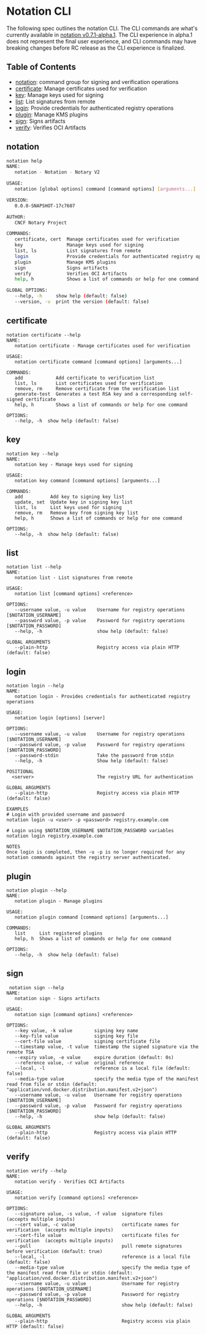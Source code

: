 # Notation CLI

The following spec outlines the notation CLI.
The CLI commands are what's currently available in [notation v0.7.1-alpha.1](https://github.com/notaryproject/notation/releases/tag/v0.7.1-alpha.1). The CLI experience in alpha.1 does not represent the final user experience, and CLI commands may have breaking changes before RC release as the CLI experience is finalized.

## Table of Contents
- [notation](#notation): command group for signing and verification operations
- [certificate](#certificate): Manage certificates used for verification
- [key](#key): Manage keys used for signing
- [list](#list): List signatures from remote
- [login](#login): Provide credentials for authenticated registry operations
- [plugin](#plugin): Manage KMS plugins
- [sign](#sign): Signs artifacts
- [verify](#verify): Verifies OCI Artifacts

## notation

```bash
notation help
NAME:
   notation - Notation - Notary V2

USAGE:
   notation [global options] command [command options] [arguments...]

VERSION:
   0.0.0-SNAPSHOT-17c7607

AUTHOR:
   CNCF Notary Project

COMMANDS:
   certificate, cert  Manage certificates used for verification
   key                Manage keys used for signing
   list, ls           List signatures from remote
   login              Provide credentials for authenticated registry operations   
   plugin             Manage KMS plugins
   sign               Signs artifacts
   verify             Verifies OCI Artifacts
   help, h            Shows a list of commands or help for one command

GLOBAL OPTIONS:
   --help, -h     show help (default: false)
   --version, -v  print the version (default: false)
```

## certificate

```console
notation certificate --help
NAME:
   notation certificate - Manage certificates used for verification

USAGE:
   notation certificate command [command options] [arguments...]

COMMANDS:
   add            Add certificate to verification list
   list, ls       List certificates used for verification
   remove, rm     Remove certificate from the verification list
   generate-test  Generates a test RSA key and a corresponding self-signed certificate
   help, h        Shows a list of commands or help for one command

OPTIONS:
   --help, -h  show help (default: false)
```

## key

```console
notation key --help
NAME:
   notation key - Manage keys used for signing

USAGE:
   notation key command [command options] [arguments...]

COMMANDS:
   add          Add key to signing key list
   update, set  Update key in signing key list
   list, ls     List keys used for signing
   remove, rm   Remove key from signing key list
   help, h      Shows a list of commands or help for one command

OPTIONS:
   --help, -h  show help (default: false)
```

## list

```console
notation list --help
NAME:
   notation list - List signatures from remote

USAGE:
   notation list [command options] <reference>

OPTIONS:
   --username value, -u value    Username for registry operations [$NOTATION_USERNAME]
   --password value, -p value    Password for registry operations [$NOTATION_PASSWORD]
   --help, -h                    show help (default: false)

GLOBAL ARGUMENTS
   --plain-http                  Registry access via plain HTTP (default: false)
```

## login

```console
notation login --help
NAME:
   notation login - Provides credentials for authenticated registry operations

USAGE:
   notation login [options] [server]

OPTIONS:
   --username value, -u value    Username for registry operations [$NOTATION_USERNAME]
   --password value, -p value    Password for registry operations [$NOTATION_PASSWORD]
   --password-stdin              Take the password from stdin
   --help, -h                    Show help (default: false)

POSITIONAL
  <server>                       The registry URL for authentication

GLOBAL ARGUMENTS
   --plain-http                  Registry access via plain HTTP (default: false)

EXAMPLES
# Login with provided username and password
notation login -u <user> -p <password> registry.example.com

# Login using $NOTATION_USERNAME $NOTATION_PASSWORD variables
notation login registry.example.com

NOTES
Once login is completed, then -u -p is no longer required for any notation commands against the registry server authenticated.
```

## plugin

```console
notation plugin --help
NAME:
   notation plugin - Manage plugins

USAGE:
   notation plugin command [command options] [arguments...]

COMMANDS:
   list     List registered plugins
   help, h  Shows a list of commands or help for one command

OPTIONS:
   --help, -h  show help (default: false)
```

## sign

```console
 notation sign --help
NAME:
   notation sign - Signs artifacts

USAGE:
   notation sign [command options] <reference>

OPTIONS:
   --key value, -k value        signing key name
   --key-file value             signing key file
   --cert-file value            signing certificate file
   --timestamp value, -t value  timestamp the signed signature via the remote TSA
   --expiry value, -e value     expire duration (default: 0s)
   --reference value, -r value  original reference
   --local, -l                  reference is a local file (default: false)
   --media-type value           specify the media type of the manifest read from file or stdin (default: "application/vnd.docker.distribution.manifest.v2+json")
   --username value, -u value   Username for registry operations [$NOTATION_USERNAME]
   --password value, -p value   Password for registry operations [$NOTATION_PASSWORD]
   --help, -h                   show help (default: false)

GLOBAL ARGUMENTS
   --plain-http                 Registry access via plain HTTP (default: false)
```

## verify

```console
notation verify --help
NAME:
   notation verify - Verifies OCI Artifacts

USAGE:
   notation verify [command options] <reference>

OPTIONS:
   --signature value, -s value, -f value  signature files                     (accepts multiple inputs)
   --cert value, -c value                 certificate names for verification  (accepts multiple inputs)
   --cert-file value                      certificate files for verification  (accepts multiple inputs)
   --pull                                 pull remote signatures before verification (default: true)
   --local, -l                            reference is a local file (default: false)
   --media-type value                     specify the media type of the manifest read from file or stdin (default: "application/vnd.docker.distribution.manifest.v2+json")
   --username value, -u value             Username for registry operations [$NOTATION_USERNAME]
   --password value, -p value             Password for registry operations [$NOTATION_PASSWORD]
   --help, -h                             show help (default: false)

GLOBAL ARGUMENTS
   --plain-http                           Registry access via plain HTTP (default: false)
```
